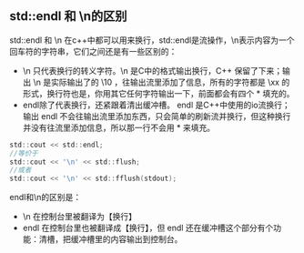 ## std::endl 和 \n的区别

std::endl 和 \n 在c++中都可以用来换行，std::endl是流操作，\n表示内容为一个回车符的字符串，它们之间还是有一些区别的：
- \n 只代表换行的转义字符。\n 是C中的格式输出换行，C++ 保留了下来；输出 \n 是实际输出了的 \10 ，往输出流里添加了信息，所有的字符都是 \xx 的形式，换行符也是，你用其它任何字符输出一下，前面都会有四个 * 填充的。
- endl除了代表换行，还紧跟着清出缓冲槽。 endl 是C++中使用的io流换行；输出 endl 不会往输出流里添加东西，只会简单的刷新流并换行，但这种换行并没有往流里添加信息，所以那一行不会用 * 来填充。

```c
std::cout << std::endl;
//等价于
std::cout << '\n' << std::flush;
//或者
std::cout << '\n' << std::fflush(stdout); 
```

endl和\n的区别是：

- \n 在控制台里被翻译为【换行】
- endl 在控制台里也被翻译成【换行】，但 endl 还在缓冲槽这个部分有个功能：清槽，把缓冲槽里的内容输出到控制台。
